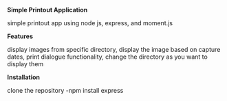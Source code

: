 **Simple Printout Application**

simple printout app using node js, express, and moment.js

**Features**

display images from specific directory, display the image based on capture dates, print dialogue functionality, change the directory as you want to display them

**Installation**

clone the repository
-npm install express
